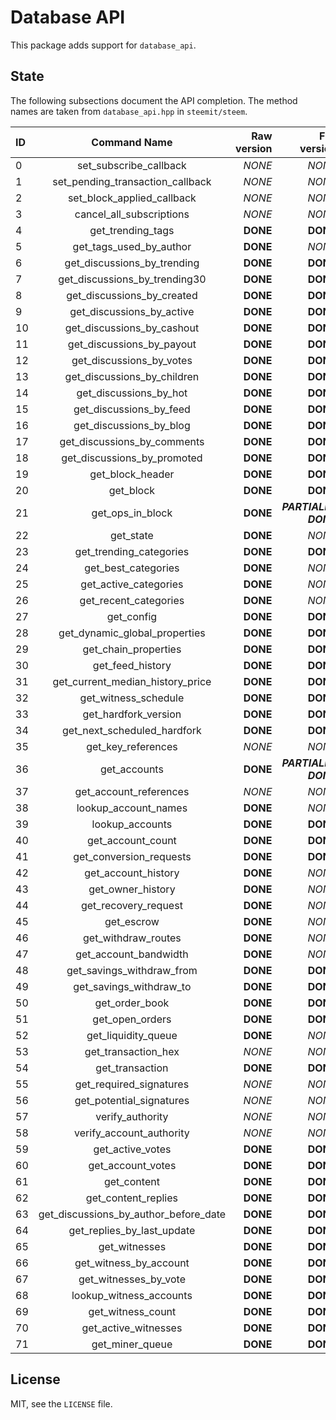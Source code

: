 # Database API

This package adds support for `database_api`.

## State

The following subsections document the API completion. The method names
are taken from `database_api.hpp` in `steemit/steem`.

| **ID** | **Command Name** | **Raw version** | **Full version** |
|:-- |:--------------------------------------:|-------:|-------:|
| 0  | set_subscribe_callback                 | *NONE* | *NONE* |
| 1  | set_pending_transaction_callback       | *NONE* | *NONE* |
| 2  | set_block_applied_callback             | *NONE* | *NONE* |
| 3  | cancel_all_subscriptions               | *NONE* | *NONE* |
| 4  | get_trending_tags                      | **DONE** | **DONE** |
| 5  | get_tags_used_by_author                | **DONE** | *NONE* |
| 6  | get_discussions_by_trending            | **DONE** | **DONE** |
| 7  | get_discussions_by_trending30          | **DONE** | **DONE** |
| 8  | get_discussions_by_created             | **DONE** | **DONE** |
| 9  | get_discussions_by_active              | **DONE** | **DONE** |
| 10 | get_discussions_by_cashout             | **DONE** | **DONE** |
| 11 | get_discussions_by_payout              | **DONE** | **DONE** |
| 12 | get_discussions_by_votes               | **DONE** | **DONE** |
| 13 | get_discussions_by_children            | **DONE** | **DONE** |
| 14 | get_discussions_by_hot                 | **DONE** | **DONE** |
| 15 | get_discussions_by_feed                | **DONE** | **DONE** |
| 16 | get_discussions_by_blog                | **DONE** | **DONE** |
| 17 | get_discussions_by_comments            | **DONE** | **DONE** |
| 18 | get_discussions_by_promoted            | **DONE** | **DONE** |
| 19 | get_block_header                       | **DONE** | **DONE** |
| 20 | get_block                              | **DONE** | **DONE** |
| 21 | get_ops_in_block                       | **DONE** | ***PARTIALLY DONE*** |
| 22 | get_state                              | **DONE** | *NONE* |
| 23 | get_trending_categories                | **DONE** | **DONE** |
| 24 | get_best_categories                    | **DONE** | *NONE* |
| 25 | get_active_categories                  | **DONE** | *NONE* |
| 26 | get_recent_categories                  | **DONE** | *NONE* |
| 27 | get_config                             | **DONE** | **DONE** |
| 28 | get_dynamic_global_properties          | **DONE** | **DONE** |
| 29 | get_chain_properties                   | **DONE** | **DONE** |
| 30 | get_feed_history                       | **DONE** | **DONE** |
| 31 | get_current_median_history_price       | **DONE** | **DONE** |
| 32 | get_witness_schedule                   | **DONE** | **DONE** |
| 33 | get_hardfork_version                   | **DONE** | **DONE** |
| 34 | get_next_scheduled_hardfork            | **DONE** | **DONE** |
| 35 | get_key_references                     | *NONE* | *NONE* |
| 36 | get_accounts                           | **DONE** | ***PARTIALLY DONE*** |
| 37 | get_account_references                 | *NONE* | *NONE* |
| 38 | lookup_account_names                   | **DONE** | *NONE* |
| 39 | lookup_accounts                        | **DONE** | **DONE** |
| 40 | get_account_count                      | **DONE** | **DONE** |
| 41 | get_conversion_requests                | **DONE** | **DONE** |
| 42 | get_account_history                    | **DONE** | *NONE* |
| 43 | get_owner_history                      | **DONE** | *NONE* |
| 44 | get_recovery_request                   | **DONE** | *NONE* |
| 45 | get_escrow                             | **DONE** | *NONE* |
| 46 | get_withdraw_routes                    | **DONE** | *NONE* |
| 47 | get_account_bandwidth                  | **DONE** | *NONE* |
| 48 | get_savings_withdraw_from              | **DONE** | **DONE** |
| 49 | get_savings_withdraw_to                | **DONE** | **DONE** |
| 50 | get_order_book                         | **DONE** | **DONE** |
| 51 | get_open_orders                        | **DONE** | **DONE** |
| 52 | get_liquidity_queue                    | **DONE** | *NONE* |
| 53 | get_transaction_hex                    | *NONE* | *NONE* |
| 54 | get_transaction                        | **DONE** | **DONE** |
| 55 | get_required_signatures                | *NONE* | *NONE* |
| 56 | get_potential_signatures               | *NONE* | *NONE* |
| 57 | verify_authority                       | *NONE* | *NONE* |
| 58 | verify_account_authority               | *NONE* | *NONE* |
| 59 | get_active_votes                       | **DONE** | **DONE** |
| 60 | get_account_votes                      | **DONE** | **DONE** |
| 61 | get_content                            | **DONE** | **DONE** |
| 62 | get_content_replies                    | **DONE** | **DONE** |
| 63 | get_discussions_by_author_before_date  | **DONE** | **DONE** |
| 64 | get_replies_by_last_update             | **DONE** | **DONE** |
| 65 | get_witnesses                          | **DONE** | **DONE** |
| 66 | get_witness_by_account                 | **DONE** | **DONE** |
| 67 | get_witnesses_by_vote                  | **DONE** | **DONE** |
| 68 | lookup_witness_accounts                | **DONE** | **DONE** |
| 69 | get_witness_count                      | **DONE** | **DONE** |
| 70 | get_active_witnesses                   | **DONE** | **DONE** |
| 71 | get_miner_queue                        | **DONE** | **DONE** |

## License

MIT, see the `LICENSE` file.
